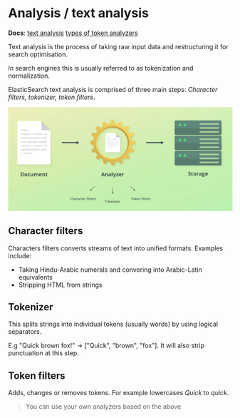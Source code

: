 # Analysis / text analysis

**Docs**:
[text analysis](https://www.elastic.co/docs/manage-data/data-store/text-analysis)
[types of token analyzers](https://www.elastic.co/docs/manage-data/data-store/text-analysis/anatomy-of-an-analyzer)

Text analysis is the process of taking raw input data and restructuring it for search optimisation.

In search engines this is usually referred to as tokenization and normalization.

ElasticSearch text analysis is comprised of three main steps: *Character filters, tokenizer, token filters*.
 
![ES text analyser](assets/analyser.png)

## Character filters

Characters filters converts streams of text into unified formats. Examples include:

- Taking Hindu-Arabic numerals and convering into Arabic-Latin equivalents
- Stripping HTML from strings 

## Tokenizer

This splits strings into individual tokens (usually words) by using logical separators.

E.g "Quick brown fox!" -> ["Quick", "brown", "fox"]. It will also strip punctuation at this step.

## Token filters

Adds, changes or removes tokens. For example lowercases *Quick* to *quick*.

> You can use your own analyzers based on the above
